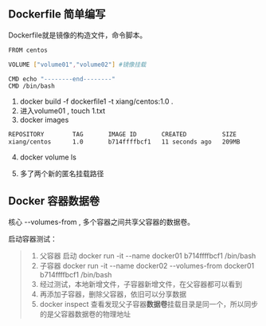 ## Dockerfile 简单编写

Dockerfile就是镜像的构造文件，命令脚本。

```sh
FROM centos

VOLUME ["volume01","volume02"] #镜像挂载

CMD echo "--------end--------"
CMD /bin/bash
```

1. docker build -f dockerfile1  -t xiang/centos:1.0 .
2. 进入volume01 , touch  1.txt
3. docker images

```sh
REPOSITORY        TAG       IMAGE ID       CREATED          SIZE
xiang/centos      1.0       b714ffffbcf1   11 seconds ago   209MB
```

4. docker volume ls 

5.  多了两个新的匿名挂载路径

##  Docker 容器数据卷

核心 --volumes-from , 多个容器之间共享父容器的数据卷。

启动容器测试：

> 1. 父容器 启动 docker run -it --name docker01 b714ffffbcf1 /bin/bash
> 2. 子容器 docker run -it --name docker02 --volumes-from docker01  b714ffffbcf1 /bin/bash
> 3. 经过测试，本地新增文件，子容器新增文件，在父容器都可以看到
> 4. 再添加子容器，删除父容器，依旧可以分享数据
> 5.  docker inspect 查看发现父子容器**数据卷**挂载目录是同一个，所以同步的是父容器数据卷的物理地址


